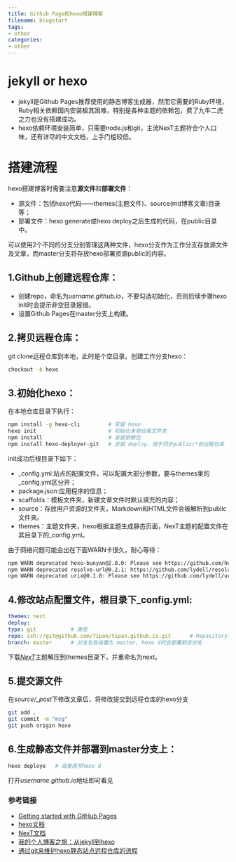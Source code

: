 ```yaml
---
title: Github Page和hexo搭建博客
filename: blogstart
tags:
- other  
categories:
- other
---
```


# jekyll or hexo

* jekyll是Github Pages推荐使用的静态博客生成器，然而它需要的Ruby环境，Ruby相关依赖国内安装极其困难，特别是各种主题的依赖包，费了九牛二虎之力也没有搭建成功。
* hexo依赖环境安装简单，只需要node.js和git，主流NexT主题符合个人口味，还有详尽的中文文档，上手门槛较低。

# 搭建流程

hexo搭建博客时需要注意**源文件**和**部署文件**：

* 源文件：包括hexo代码——themes(主题文件)、source(md博客文章)目录等；
* 部署文件：hexo generate或hexo deploy之后生成的代码，在public目录中。

可以使用2个不同的分支分别管理这两种文件，hexo分支作为工作分支存放源文件及文章，而master分支将存放hexo部署资源public的内容。

## 1.Github上创建远程仓库：

* 创建repo，命名为*usrname.github.io*，不要勾选初始化，否则后续步骤hexo init时会提示非空目录报错。
* 设置Github Pages在master分支上构建。


## 2.拷贝远程仓库：

git clone远程仓库到本地，此时是个空目录。创建工作分支hexo：
``` bash
checkout -b hexo
```

## 3.初始化hexo：

在本地仓库目录下执行：
``` bash
npm install -g hexo-cli         # 安装 hexo
hexo init                       # 初始化本地仓库文件夹
npm install                     # 安装依赖包
npm install hexo-deployer-git   # 安装 deploy，用于同步public/*到远程仓库
```

init成功后根目录下如下：
* \_config.yml:站点的配置文件，可以配置大部分参数，要与themes里的\_config.yml区分开；
* package.json:应用程序的信息；
* scaffolds：模板文件夹，新建文章文件时默认填充的内容；
* source：存放用户资源的文件夹，Markdown和HTML文件会被解析到public文件夹。
* themes：主题文件夹，hexo根据主题生成静态页面，NexT主题的配置文件在其目录下的_config.yml。  

由于网络问题可能会出在下面WARN卡很久，耐心等待：
```bash
npm WARN deprecated hexo-bunyan@2.0.0: Please see https://github.com/hexojs/hexo-bunyan/issues/17
npm WARN deprecated resolve-url@0.2.1: https://github.com/lydell/resolve-url#deprecated
npm WARN deprecated urix@0.1.0: Please see https://github.com/lydell/urix#deprecated
```

## 4.修改站点配置文件，根目录下_config.yml:

``` yaml
themes: next
deploy:
type: git           # 类型
repo: ssh://git@github.com/Tipan/tipan.github.io.git      # Repository地址，注意github.com后“:”需要改成“/”
branch: master      # 分支名称设置为 master, hexo d时会部署到该分支
```

下载[*NexT*](https://github.com/iissnan/hexo-theme-next/releases)主题解压到themes目录下，并重命名为next。

## 5.提交源文件
在*source/\_post*下修改文章后，将修改提交到远程仓库的hexo分支
``` bash
git add .
git commit -m "msg"
git push origin hexo
```

## 6.生成静态文件并部署到master分支上：

``` bash
hexo deploye   # 或者简写hexo d
```
打开*username.github.io*地址即可看见

### 参考链接
* [Getting started with GitHub Pages](https://docs.github.com/en/github/working-with-github-pages/getting-started-with-github-pages)
* [hexo文档](https://hexo.io/zh-cn/docs/)
* [NexT文档](http://theme-next.iissnan.com/getting-started.html)
* [我的个人博客之旅：从jekyll到hexo](https://blog.csdn.net/u011475210/article/details/79023429#next%E8%BF%9B%E9%98%B6)
* [通过git来维护hexo静态站点远程仓库的流程](https://tophat.top/posts/2ca3dccb.html)
